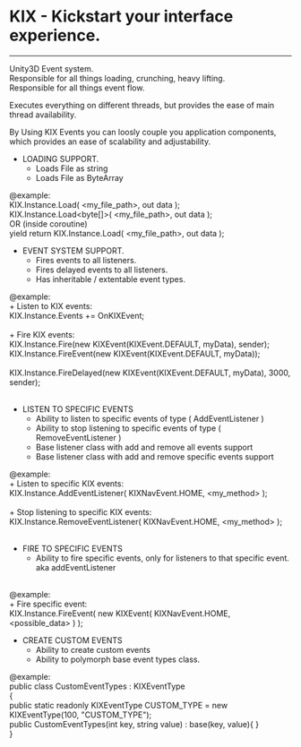 # KIX - Kickstart your interface experience.

   ------------------------------------------------------------------------------
   Unity3D Event system.<br />
   Responsible for all things loading, crunching, heavy lifting.<br />
   Responsible for all things event flow.
  
   Executes everything on different threads, but provides the ease
   of main thread availability.
  
   By Using KIX Events you can loosly couple you application components,
   which provides an ease of scalability and adjustability.
 
 
 * LOADING SUPPORT.
   - Loads File as string
   - Loads File as ByteArray
  
 
  @example:<br />
       KIX.Instance.Load<string>( <my_file_path>, out data );<br />
       KIX.Instance.Load<byte[]>( <my_file_path>, out data );<br />
       OR (inside coroutine)<br />
       yield return KIX.Instance.Load<string>( <my_file_path>, out data );<br />
 
 * EVENT SYSTEM SUPPORT.
   - Fires events to all listeners.
   - Fires delayed events to all listeners.
   - Has inheritable / extentable event types.
  
  @example:<br />
    + Listen to KIX events:<br />
         KIX.Instance.Events += OnKIXEvent;<br /><br />
    + Fire KIX events:<br />
         KIX.Instance.Fire(new KIXEvent(KIXEvent.DEFAULT, myData), sender);<br />
         KIX.Instance.FireEvent(new KIXEvent(KIXEvent.DEFAULT, myData)); <br />   
         KIX.Instance.FireDelayed(new KIXEvent(KIXEvent.DEFAULT, myData), 3000, sender);<br /><br />
     
       
 * LISTEN TO SPECIFIC EVENTS
   - Ability to listen to specific events of type ( AddEventListener )
   - Ability to stop listening to specific events of type ( RemoveEventListener )
   - Base listener class with add and remove all events support
   - Base listener class with add and remove specific events support
  
  @example:<br />
    + Listen to specific KIX events:<br />
         KIX.Instance.AddEventListener( KIXNavEvent.HOME, <my_method> );<br /><br />
    + Stop listening to specific KIX events:<br />
         KIX.Instance.RemoveEventListener( KIXNavEvent.HOME, <my_method> );<br /><br />
  
 
 * FIRE TO SPECIFIC EVENTS<br />
    - Ability to fire specific events, only for listeners to that specific event.
      aka addEventListener<br /><br />
    
  @example:<br />
    + Fire specific event:<br />
         KIX.Instance.FireEvent( new KIXEvent( KIXNavEvent.HOME, <possible_data> ) );
        

 *  CREATE CUSTOM EVENTS<br />
    - Ability to create custom events<br />
    - Ability to polymorph base event types class.<br />
    
   @example:<br />
       public class CustomEventTypes : KIXEventType<br />
       {<br />
           public static readonly KIXEventType CUSTOM_TYPE = new KIXEventType(100, "CUSTOM_TYPE");<br />
           public CustomEventTypes(int key, string value) : base(key, value){ }<br />
       }<br />
